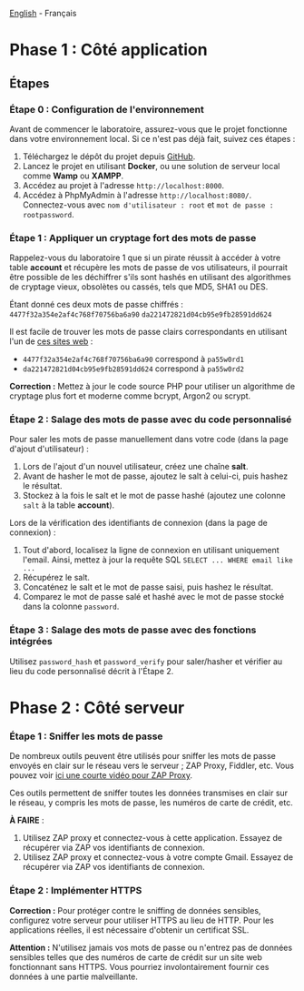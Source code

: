 [English](https://github.com/nasri-lab/sql-injection/blob/main/labs/lab3-en.md) - Français

# Phase 1 : Côté application

## Étapes

### Étape 0 : Configuration de l'environnement

Avant de commencer le laboratoire, assurez-vous que le projet fonctionne dans votre environnement local. Si ce n'est pas déjà fait, suivez ces étapes :

1. Téléchargez le dépôt du projet depuis [GitHub](https://github.com/nasri-lab/security).
2. Lancez le projet en utilisant **Docker**, ou une solution de serveur local comme **Wamp** ou **XAMPP**.
3. Accédez au projet à l'adresse `http://localhost:8000`.
4. Accédez à PhpMyAdmin à l'adresse `http://localhost:8080/`. Connectez-vous avec `nom d'utilisateur : root` et `mot de passe : rootpassword`.

### Étape 1 : Appliquer un cryptage fort des mots de passe

Rappelez-vous du laboratoire 1 que si un pirate réussit à accéder à votre table **account** et récupère les mots de passe de vos utilisateurs, il pourrait être possible de les déchiffrer s'ils sont hashés en utilisant des algorithmes de cryptage vieux, obsolètes ou cassés, tels que MD5, SHA1 ou DES.

Étant donné ces deux mots de passe chiffrés :
`4477f32a354e2af4c768f70756ba6a90`
`da221472821d04cb95e9fb28591dd624`

Il est facile de trouver les mots de passe clairs correspondants en utilisant l'un de [ces sites web](https://www.google.com/search?channel=fs&client=ubuntu&q=Decrypt+MD5) :
- `4477f32a354e2af4c768f70756ba6a90` correspond à `pa55w0rd1`
- `da221472821d04cb95e9fb28591dd624` correspond à `pa55w0rd2`

**Correction :** Mettez à jour le code source PHP pour utiliser un algorithme de cryptage plus fort et moderne comme bcrypt, Argon2 ou scrypt.

### Étape 2 : Salage des mots de passe avec du code personnalisé

Pour saler les mots de passe manuellement dans votre code (dans la page d'ajout d'utilisateur) :
1. Lors de l'ajout d'un nouvel utilisateur, créez une chaîne **salt**.
2. Avant de hasher le mot de passe, ajoutez le salt à celui-ci, puis hashez le résultat.
3. Stockez à la fois le salt et le mot de passe hashé (ajoutez une colonne `salt` à la table **account**).

Lors de la vérification des identifiants de connexion (dans la page de connexion) :
1. Tout d'abord, localisez la ligne de connexion en utilisant uniquement l'email. Ainsi, mettez à jour la requête SQL `SELECT ... WHERE email like ...`
2. Récupérez le salt.
3. Concaténez le salt et le mot de passe saisi, puis hashez le résultat.
4. Comparez le mot de passe salé et hashé avec le mot de passe stocké dans la colonne `password`.

### Étape 3 : Salage des mots de passe avec des fonctions intégrées

Utilisez `password_hash` et `password_verify` pour saler/hasher et vérifier au lieu du code personnalisé décrit à l'Étape 2.

# Phase 2 : Côté serveur

### Étape 1 : Sniffer les mots de passe

De nombreux outils peuvent être utilisés pour sniffer les mots de passe envoyés en clair sur le réseau vers le serveur ; ZAP Proxy, Fiddler, etc. Vous pouvez voir [ici une courte vidéo pour ZAP Proxy](https://www.youtube.com/watch?v=4C2d_nlZHiw).

Ces outils permettent de sniffer toutes les données transmises en clair sur le réseau, y compris les mots de passe, les numéros de carte de crédit, etc.

**À FAIRE** :
1. Utilisez ZAP proxy et connectez-vous à cette application. Essayez de récupérer via ZAP vos identifiants de connexion.
2. Utilisez ZAP proxy et connectez-vous à votre compte Gmail. Essayez de récupérer via ZAP vos identifiants de connexion.

### Étape 2 : Implémenter HTTPS

**Correction :** Pour protéger contre le sniffing de données sensibles, configurez votre serveur pour utiliser HTTPS au lieu de HTTP. Pour les applications réelles, il est nécessaire d'obtenir un certificat SSL.

**Attention :** N'utilisez jamais vos mots de passe ou n'entrez pas de données sensibles telles que des numéros de carte de crédit sur un site web fonctionnant sans HTTPS. Vous pourriez involontairement fournir ces données à une partie malveillante.
